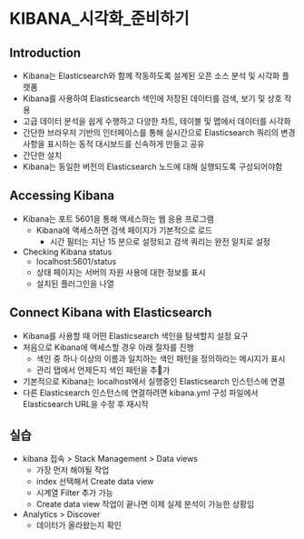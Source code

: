# KIBANA_시각화_준비하기

## Introduction

- Kibana는 Elasticsearch와 함께 작동하도록 설계된 오픈 소스 분석 및 시각화 플랫폼
- Kibana를 사용하여 Elasticsearch 색인에 저장된 데이터를 검색, 보기 및 상호 작용
- 고급 데이터 분석을 쉽게 수행하고 다양한 차트, 테이블 및 맵에서 데이터를 시각화
- 간단한 브라우저 기반의 인터페이스를 통해 실시간으로 Elasticsearch 쿼리의 변경 사항을 표시하는 동적 대시보드를 신속하게 만들고 공유
- 간단한 설치
- Kibana는 동일한 버전의 Elasticsearch 노드에 대해 실행되도록 구성되어야함

## Accessing Kibana

- Kibana는 포트 5601을 통해 엑세스하는 웹 응용 프로그램
  - Kibana에 액세스하면 검색 페이지가 기본적으로 로드
    - 시간 필터는 지난 15 분으로 설정되고 검색 쿼리는 완전 일치로 설정
- Checking Kibana status
  - localhost:5601/status
  - 상태 페이지는 서버의 자원 사용에 대한 정보를 표시
  - 설치된 플러그인을 나열

## Connect Kibana with Elasticsearch

- Kibana를 사용할 때 어떤 Elasticsearch 색인을 탐색할지 설정 요구
- 처음으로 Kibana에 액세스할 경우 아래 절차를 진행
  - 색인 중 하나 이상의 이름과 일치하는 색인 패턴을 정의하라는 메시지가 표시
  - 관리 탭에서 언제든지 색인 패턴을 추가
- 기본적으로 Kibana는 localhost에서 실행중인 Elasticsearch 인스턴스에 연결
- 다른 Elasticsearch 인스턴스에 연결하려면 kibana.yml 구성 파일에서 Elasticsearch URL을 수정 후 재시작

## 실습

- kibana 접속 > Stack Management > Data views
  - 가장 먼저 해야될 작업
  - index 선택해서 Create data view
  - 시계열 Filter 추가 가능
  - Create data view 작업이 끝나면 이제 실제 분석이 가능한 상황임
- Analytics > Discover
  - 데이터가 올라왔는지 확인
